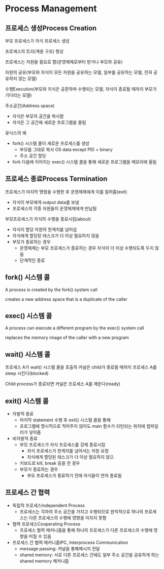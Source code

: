 # Process Management
## 프로세스 생성Process Creation
부모 프로세스가 자식 프로세스 생성

프로세스의 트리(계층 구조) 형성

프로세스는 자원을 필요로 함(운영체제로부터 받거나 부모와 공유)

자원의 공유(부모와 자식이 모든 자원을 공유하는 모델, 일부를 공유하는 모델, 전혀 공유하지 않는 모델)

수행Execution(부모와 지식은 공존하며 수행되는 모델, 자식이 종료될 때까지 부모가 기다리는 모델)

주소공간(Address space)
- 자식은 부모의 공간을 복사함
- 자식은 그 공간에 새로운 프로그램을 올림

유닉스의 예
- fork() 시스템 콜이 새로운 프로세스를 생성
  - 부모를 그대로 복사 OS data except PID + binary
  - 주소 공간 할당
- fork 다음에 이어지는 exec() 시스템 콜을 통해 새로운 프로그램을 메모리에 올림

## 프로세스 종료Process Termination
프로세스가 마지막 명령을 수행한 후 운영체제에게 이를 알려줌(exit)
- 자식이 부모에게 output data를 보냄
- 프로세스의 각종 자원들이 운영체제에게 반납됨
  
부모프로세스가 자식의 수행을 종료시킴(about)
- 자식이 할당 자원의 한계치를 넘어섬
- 자식에게 할당된 태스크가 더 이상 필요하지 않음
- 부모가 종료하는 경우
  - 운영체제는 부모 프로세스가 종료하는 경우 자식이 더 이상 수행되도록 두지 않음
  - 단계적인 종료
 
## fork() 시스템 콜
A process is created by the fork() system call

creates a new address space that is a duplicate of the caller

## exec() 시스템 콜
A process can execute a different program by the exec() system call

replaces the memory image of the caller with a new program

## wait() 시스템 콜
프로세스 A가 wait() 시스템 콜을 호출하 커널은 child가 종료될 때까지 프로세스 A를 sleep 시킨다(blocked)

Child process가 종료되면 커널은 프로세스 A를 깨운다(ready)

## exit() 시스템 콜
- 자발적 종료
  - 마지막 statement 수행 후 exit() 시스템 콜을 통해
  - 프로그램에 명시적으로 적어주지 않아도 main 함수가 리턴되는 위치에 컴파일러가 넣어줌
- 비자발적 종료
  - 부모 프로세스가 자식 프로세스를 강제 종료시킴
    - 자식 프로세스가 한계치를 넘어서는 자원 요청
    - 자식에게 할당된 태스크가 더 이상 필요하지 않으
  - 키보드로 kill, break 등을 친 경우
  - 부모가 종료하는 경우
    - 부모 프로세스가 종료하기 전에 자식들이 먼저 종료됨
   
## 프로세스 간 협력
- 독립적 프로세스Independent Process
  - 프로세스는 각자의 주소 공간을 가지고 수행되므로 원칙적으로 하나의 프로세스는 다른 프로세스의 수행에 영향을 미치지 못함
- 협력 프로세스Cooperating Process
  - 프로세스 협력 메커니즘을 통해 하나의 프로세스가 다른 프로세스의 수행에 영향을 미칠 수 있음
- 프로세스 간 협력 메커니즘IPC, Interprocess Communication
  - message passing: 커널을 통해메시지 전달
  - shared memory: 서로 다른 프로세스 간에도 일부 주소 공간을 공유하게 하는 shared memory 메커니즘 

